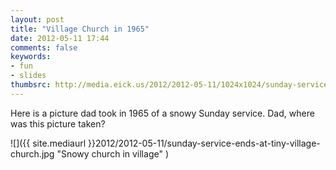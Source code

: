 ```yaml
---
layout: post
title: "Village Church in 1965"
date: 2012-05-11 17:44
comments: false
keywords:
- fun
- slides
thumbsrc: http://media.eick.us/2012/2012-05-11/1024x1024/sunday-service-ends-at-tiny-village-church.jpg
---
```

Here is a picture dad took in 1965 of a snowy Sunday service.  Dad, where was this picture taken?



![]({{ site.mediaurl }}2012/2012-05-11/sunday-service-ends-at-tiny-village-church.jpg "Snowy church in village" )

